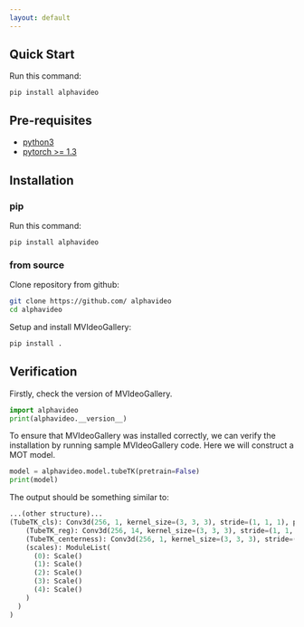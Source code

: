 ```yaml
---
layout: default
---
```


## Quick Start
Run this command:
```shell
pip install alphavideo
```

## Pre-requisites
* [python3](https://www.python.org/)
* [pytorch >= 1.3](https://pytorch.org/)

## Installation
### pip
Run this command:
```shell
pip install alphavideo
```

### from source
Clone repository from github:
```bash
git clone https://github.com/ alphavideo
cd alphavideo
```

Setup and install MVIdeoGallery:
```bash
pip install .
```

## Verification 
Firstly, check the version of MVIdeoGallery.
```python
import alphavideo
print(alphavideo.__version__)
```
To ensure that MVIdeoGallery was installed correctly, 
we can verify the installation by running sample MVIdeoGallery code. Here we will construct a MOT model.
```python
model = alphavideo.model.tubeTK(pretrain=False)
print(model)
```
The output should be something similar to:
```python
...(other structure)...
(TubeTK_cls): Conv3d(256, 1, kernel_size=(3, 3, 3), stride=(1, 1, 1), padding=(1, 1, 1))
    (TubeTK_reg): Conv3d(256, 14, kernel_size=(3, 3, 3), stride=(1, 1, 1), padding=(1, 1, 1))
    (TubeTK_centerness): Conv3d(256, 1, kernel_size=(3, 3, 3), stride=(1, 1, 1), padding=(1, 1, 1))
    (scales): ModuleList(
      (0): Scale()
      (1): Scale()
      (2): Scale()
      (3): Scale()
      (4): Scale()
    )
  )
)

```